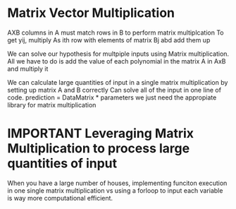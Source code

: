 # Matrix Vector Multiplication
AXB
columns in A must match rows in B to perform matrix multiplcation
To get yij, multiply As ith row with elements of matrix Bj abd add them up

We can solve our hypothesis for multpiple inputs using Matrix multiplication. All we have to do is add the value of each polynomial in the matrix A in AxB and multiply it 

We can calculate large quantities of input in a single matrix multiplication by setting up matrix A and B correctly
Can solve all of the input in one line of code.
prediction = DataMatrix * parameters
we just need the appropiate library for matrix multiplication
# IMPORTANT Leveraging Matrix Multiplication to process large quantities of input
When you have a large number of houses, implementing funciton execution in one single matrix multiplication vs using a forloop to input each variable is way more computational efficient.

